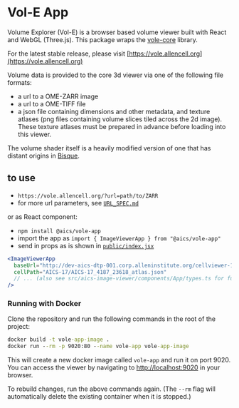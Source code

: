 # Vol-E App

Volume Explorer (Vol-E) is a browser based volume viewer built with React and WebGL (Three.js). This package wraps the [vole-core](https://github.com/allen-cell-animated/vole-core) library.

For the latest stable release, please visit [https://vole.allencell.org](https://vole.allencell.org)

Volume data is provided to the core 3d viewer via one of the following file formats:

- a url to a OME-ZARR image
- a url to a OME-TIFF file
- a json file containing dimensions and other metadata, and texture atlases (png files containing volume slices tiled across the 2d image). These texture atlases must be prepared in advance before loading into this viewer.

The volume shader itself is a heavily modified version of one that has distant origins in [Bisque](http://bioimage.ucsb.edu/bisque).

## to use

- `https://vole.allencell.org/?url=path/to/ZARR`
- for more url parameters, see [`URL_SPEC.md`](documentation/URL_SPEC.md)

or as React component:

- `npm install @aics/vole-app`
- import the app as `import { ImageViewerApp } from "@aics/vole-app"`
- send in props as is shown in [`public/index.jsx`](public/index.tsx)

```jsx
<ImageViewerApp
  baseUrl="http://dev-aics-dtp-001.corp.alleninstitute.org/cellviewer-1-4-0/Cell-Viewer_Thumbnails/"
  cellPath="AICS-17/AICS-17_4187_23618_atlas.json"
  // ... (also see src/aics-image-viewer/components/App/types.ts for full props specification) ...
/>
```

### Running with Docker

Clone the repository and run the following commands in the root of the project:

```cmd
docker build -t vole-app-image .
docker run --rm -p 9020:80 --name vole-app vole-app-image
```

This will create a new docker image called `vole-app` and run it on port 9020. You can access the viewer by navigating to [http://localhost:9020](http://localhost:9020) in your browser.

To rebuild changes, run the above commands again. (The `--rm` flag will automatically delete the existing container when it is stopped.)
